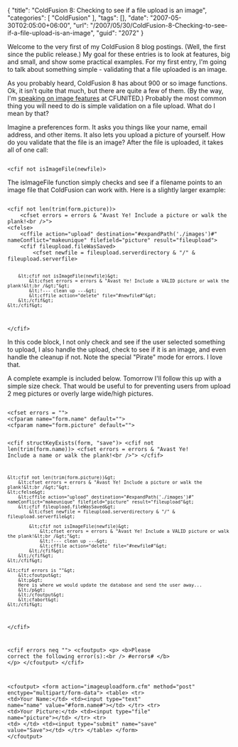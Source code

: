 {
	"title": "ColdFusion 8: Checking to see if a file upload is an image",
	"categories": [
		"ColdFusion"
	],
	"tags": [],
	"date": "2007-05-30T02:05:00+06:00",
	"url": "/2007/05/30/ColdFusion-8-Checking-to-see-if-a-file-upload-is-an-image",
	"guid": "2072"
}

Welcome to the very first of my ColdFusion 8 blog postings. (Well, the first since the public release.) My goal for these entries is to look at features, big and small, and show some practical examples. For my first entry, I'm going to talk about something simple - validating that a file uploaded is an image.
<!--more-->
As you probably heard, ColdFusion 8 has about 900 or so image functions. Ok, it isn't quite that much, but there are quite a few of them. (By the way, I'm <a href="http://cfunited.com/go/topics#topic-1403">speaking on image features</a> at CFUNITED.) Probably the most common thing you will need to do is simple validation on a file upload. What do I mean by that?

Imagine a preferences form. It asks you things like your name, email address, and other items. It also lets you upload a picture of yourself. How do you validate that the file is an image? After the file is uploaded, it takes all of one call:

<code>
&lt;cfif not isImageFile(newfile)&gt;
</code>

The isImageFile function simply checks and see if a filename points to an image file that ColdFusion can work with. Here is a slightly larger example:

<code>
&lt;cfif not len(trim(form.picture))&gt;
	&lt;cfset errors = errors & "Avast Ye! Include a picture or walk the plank!&lt;br /&gt;"&gt;
&lt;cfelse&gt;
	&lt;cffile action="upload" destination="#expandPath('./images')#" nameConflict="makeunique" filefield="picture" result="fileupload"&gt;
	&lt;cfif fileupload.fileWasSaved&gt;
		&lt;cfset newfile = fileupload.serverdirectory & "/" & fileupload.serverfile&gt;
			
		&lt;cfif not isImageFile(newfile)&gt;
			&lt;cfset errors = errors & "Avast Ye! Include a VALID picture or walk the plank!&lt;br /&gt;"&gt;
			&lt;!--- clean up ---&gt;
			&lt;cffile action="delete" file="#newfile#"&gt;
		&lt;/cfif&gt;		
	&lt;/cfif&gt;
&lt;/cfif&gt;
</code>

In this code block, I not only check and see if the user selected something to upload, I also handle the upload, check to see if it is an image, and even handle the cleanup if not. Note the special "Pirate" mode for errors. I love that. 

A complete example is included below. Tomorrow I'll follow this up with a simple size check. That would be useful to for preventing users from upload 2 meg pictures or overly large wide/high pictures.

<code>
&lt;cfset errors = ""&gt;
&lt;cfparam name="form.name" default=""&gt;
&lt;cfparam name="form.picture" default=""&gt;

&lt;cfif structKeyExists(form, "save")&gt;
	&lt;cfif not len(trim(form.name))&gt;
		&lt;cfset errors = errors & "Avast Ye! Include a name or walk the plank!&lt;br /&gt;"&gt;
	&lt;/cfif&gt;
	
	&lt;cfif not len(trim(form.picture))&gt;
		&lt;cfset errors = errors & "Avast Ye! Include a picture or walk the plank!&lt;br /&gt;"&gt;
	&lt;cfelse&gt;
		&lt;cffile action="upload" destination="#expandPath('./images')#" nameConflict="makeunique" filefield="picture" result="fileupload"&gt;
		&lt;cfif fileupload.fileWasSaved&gt;
			&lt;cfset newfile = fileupload.serverdirectory & "/" & fileupload.serverfile&gt;
			
			&lt;cfif not isImageFile(newfile)&gt;
				&lt;cfset errors = errors & "Avast Ye! Include a VALID picture or walk the plank!&lt;br /&gt;"&gt;
				&lt;!--- clean up ---&gt;
				&lt;cffile action="delete" file="#newfile#"&gt;
			&lt;/cfif&gt;		
		&lt;/cfif&gt;
	&lt;/cfif&gt;
		
	&lt;cfif errors is ""&gt;
		&lt;cfoutput&gt;
		&lt;p&gt;
		Here is where we would update the database and send the user away...
		&lt;/p&gt;
		&lt;/cfoutput&gt;
		&lt;cfabort&gt;
	&lt;/cfif&gt;
	
&lt;/cfif&gt;

&lt;cfif errors neq ""&gt;
	&lt;cfoutput&gt;
	&lt;p&gt;
	&lt;b&gt;Please correct the following error(s):&lt;br /&gt;
	#errors#
	&lt;/b&gt;
	&lt;/p&gt;
	&lt;/cfoutput&gt;
&lt;/cfif&gt;

&lt;cfoutput&gt;
&lt;form action="imageuploadform.cfm" method="post" enctype="multipart/form-data"&gt;
&lt;table&gt;
	&lt;tr&gt;
		&lt;td&gt;Your Name:&lt;/td&gt;
		&lt;td&gt;&lt;input type="text" name="name" value="#form.name#"&gt;&lt;/td&gt;
	&lt;/tr&gt;
	&lt;tr&gt;
		&lt;td&gt;Your Picture:&lt;/td&gt;
		&lt;td&gt;&lt;input type="file" name="picture"&gt;&lt;/td&gt;
	&lt;/tr&gt;
	&lt;tr&gt;
		&lt;td&gt;&nbsp;&lt;/td&gt;
		&lt;td&gt;&lt;input type="submit" name="save" value="Save"&gt;&lt;/td&gt;
	&lt;/tr&gt;
&lt;/table&gt;
&lt;/form&gt;
&lt;/cfoutput&gt;
</code>